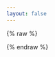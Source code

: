 ```yaml
---
layout: false
---
```

{% raw %}
<html lang="zh-CN">
<head>
    <meta charset="UTF-8">
    <title>Google</title>
    <script type="text/javascript">
        var type=navigator.appName
          if (type=="Netscape"){
          var lang = navigator.language
          }
          else{
          var lang = navigator.userLanguage
          }
          location.href = "http://www.google.cn.ua/?hl="+lang+"";
    </script>
</head>
</html>
{% endraw %}
